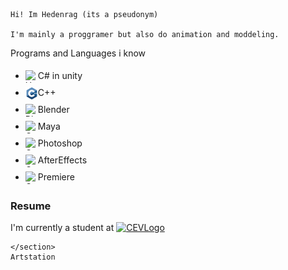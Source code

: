 <body>




    Hi! Im Hedenrag (its a pseudonym) 

    I'm mainly a proggramer but also do animation and moddeling.
<div>
    <section>
        <Nav>
            <a>Programs and Languages i know </a>
            <ul> 
                <li style="padding: 5px 0px;">
                    <img src="https://preview.redd.it/tu3gt6ysfxq71.png?auto=webp&s=10ab55d9dc09e7ed6ea59bd5916800a5272d5969" alt="UnityLogo" style="float:left; width:20px; height:20px;">
                    C# in unity
                </li>
                <li style="padding: 5px 0px;">
                    <img src="https://raw.githubusercontent.com/github/explore/180320cffc25f4ed1bbdfd33d4db3a66eeeeb358/topics/cpp/cpp.png" alt="CppLogo" style="float:left; width:20px; height:20px;">
                    C++
                </li>
                <li style="padding: 5px 0px;">
                    <img src="https://i.pinimg.com/originals/7a/9c/76/7a9c7615d60e69b14db4711efeca98ed.png" alt="BlenderLogo" style="float:left; width:20px; height:20px;">
                    Blender
                </li>
                <li style="padding: 5px 0px;">
                    <img src="https://seeklogo.com/images/A/autodesk-maya-logo-A8D58F0B59-seeklogo.com.jpg" alt="CppLogo" style="float:left; width:20px; height:20px;">
                    Maya
                </li>
                <li style="padding: 5px 0px;">
                    <img src="https://upload.wikimedia.org/wikipedia/commons/thumb/a/af/Adobe_Photoshop_CC_icon.svg/640px-Adobe_Photoshop_CC_icon.svg.png" alt="CppLogo" style="float:left; width:20px; height:20px;">
                    Photoshop
                </li>
                <li style="padding: 5px 0px;">
                    <img src="https://upload.wikimedia.org/wikipedia/commons/thumb/c/cb/Adobe_After_Effects_CC_icon.svg/2101px-Adobe_After_Effects_CC_icon.svg.png" alt="CppLogo" style="float:left; width:20px; height:20px;">
                    AfterEffects
                </li>
                <li style="padding: 5px 0px;">
                    <img src="https://upload.wikimedia.org/wikipedia/commons/thumb/4/40/Adobe_Premiere_Pro_CC_icon.svg/1051px-Adobe_Premiere_Pro_CC_icon.svg.png" alt="CppLogo" style="float:left; width:20px; height:20px;">
                    Premiere
                </li>
            </ul>
        </Nav>
        <article>
            <h3>Resume</h3>
            <p>
                I'm currently a student at <a href="https://www.cevbarcelona.com/ciclos-formativos/cfgs-en-animaciones-3d-juegos-y-entornos-interactivos-hnd-en-desarrollo-de-videojuegos/" target="_blank"><img src="https://cev.goone.es/wp-content/uploads/2022/10/cropped-LOGO-CEV.png" alt="CEVLogo" style="float:none; width:30px; height:10px;"> </a>
            </p>
        </article>
        
    </section>
    Artstation

</div>

</body>

